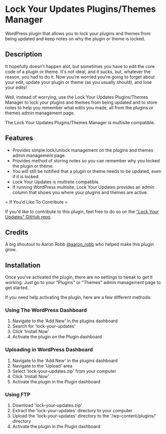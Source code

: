Lock Your Updates Plugins/Themes Manager
=================

WordPress plugin that allows you to lock your plugins and themes from being updated and keep notes on why the plugin or theme is locked.

## Description

It hopefully doesn't happen alot, but sometimes you have to edit the core code of a plugin or theme. It's not ideal, and it sucks, but, whatever the reason, you had to do it. Now you're worried you're going to forget about your edit, update your plugin or theme (as you usually should), and lose your edits!

Well, instead of worrying, use the Lock Your Updates Plugins/Themes Manager to lock your plugins and themes from being updated and to store notes to help you remember what edits you made, all from the plugins or themes admin management page.

The Lock Your Updates Plugins/Themes Manager is multisite compatible.

## Features

* Provides simple lock/unlock management on the plugins and themes admin management page.
* Provides method of storing notes so you can remember why you locked the plugin or theme.
* You will still be notified that a plugin or theme needs to be updated, even if it is locked.
* Lock Your Updates is multisite compatible.
* If running WordPress multisite, Lock Your Updates provides an admin column that shows you where your plugins and themes are active.

= If You'd Like To Contribute =

If you'd like to contribute to this plugin, feel free to do so on the ["Lock Your Updates" GitHub repo](https://github.com/bamadesigner/lock-your-updates).

## Credits

A big shoutout to Aaron Robb [@aaron_robb](https://twitter.com/aaron_robb) who helped make this plugin grow.

## Installation

Once you've activated the plugin, there are no settings to tweak to get it working. Just go to your "Plugins" or "Themes" admin management page to get started.

If you need help activating the plugin, here are a few different methods:

### Using The WordPress Dashboard

1. Navigate to the 'Add New' in the plugins dashboard
2. Search for 'lock-your-updates'
3. Click 'Install Now'
4. Activate the plugin on the Plugin dashboard

### Uploading in WordPress Dashboard

1. Navigate to the 'Add New' in the plugins dashboard
2. Navigate to the 'Upload' area
3. Select 'lock-your-updates.zip' from your computer
4. Click 'Install Now'
5. Activate the plugin in the Plugin dashboard

### Using FTP

1. Download 'lock-your-updates.zip'
2. Extract the 'lock-your-updates' directory to your computer
3. Upload the 'lock-your-updates' directory to the '/wp-content/plugins/' directory
4. Activate the plugin in the Plugin dashboard